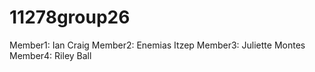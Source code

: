 # 11278group26

Member1: Ian Craig
Member2: Enemias Itzep
Member3: Juliette Montes
Member4: Riley Ball